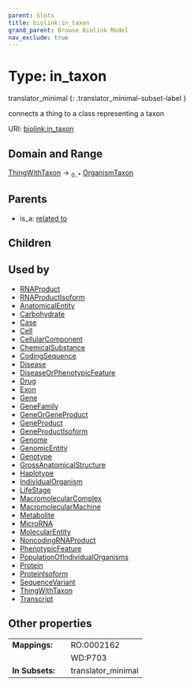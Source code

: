 ```yaml
---
parent: Slots
title: biolink:in_taxon
grand_parent: Browse Biolink Model
nav_exclude: true
---
```


# Type: in_taxon

translator_minimal
{: .translator_minimal-subset-label }


connects a thing to a class representing a taxon

URI: [biolink:in_taxon](https://w3id.org/biolink/vocab/in_taxon)

## Domain and Range

[ThingWithTaxon](ThingWithTaxon.md) ->  <sub>0..*</sub> [OrganismTaxon](OrganismTaxon.md)

## Parents

 *  is_a: [related to](related_to.md)

## Children


## Used by

 * [RNAProduct](RNAProduct.md)
 * [RNAProductIsoform](RNAProductIsoform.md)
 * [AnatomicalEntity](AnatomicalEntity.md)
 * [Carbohydrate](Carbohydrate.md)
 * [Case](Case.md)
 * [Cell](Cell.md)
 * [CellularComponent](CellularComponent.md)
 * [ChemicalSubstance](ChemicalSubstance.md)
 * [CodingSequence](CodingSequence.md)
 * [Disease](Disease.md)
 * [DiseaseOrPhenotypicFeature](DiseaseOrPhenotypicFeature.md)
 * [Drug](Drug.md)
 * [Exon](Exon.md)
 * [Gene](Gene.md)
 * [GeneFamily](GeneFamily.md)
 * [GeneOrGeneProduct](GeneOrGeneProduct.md)
 * [GeneProduct](GeneProduct.md)
 * [GeneProductIsoform](GeneProductIsoform.md)
 * [Genome](Genome.md)
 * [GenomicEntity](GenomicEntity.md)
 * [Genotype](Genotype.md)
 * [GrossAnatomicalStructure](GrossAnatomicalStructure.md)
 * [Haplotype](Haplotype.md)
 * [IndividualOrganism](IndividualOrganism.md)
 * [LifeStage](LifeStage.md)
 * [MacromolecularComplex](MacromolecularComplex.md)
 * [MacromolecularMachine](MacromolecularMachine.md)
 * [Metabolite](Metabolite.md)
 * [MicroRNA](MicroRNA.md)
 * [MolecularEntity](MolecularEntity.md)
 * [NoncodingRNAProduct](NoncodingRNAProduct.md)
 * [PhenotypicFeature](PhenotypicFeature.md)
 * [PopulationOfIndividualOrganisms](PopulationOfIndividualOrganisms.md)
 * [Protein](Protein.md)
 * [ProteinIsoform](ProteinIsoform.md)
 * [SequenceVariant](SequenceVariant.md)
 * [ThingWithTaxon](ThingWithTaxon.md)
 * [Transcript](Transcript.md)

## Other properties

|  |  |  |
| --- | --- | --- |
| **Mappings:** | | RO:0002162 |
|  | | WD:P703 |
| **In Subsets:** | | translator_minimal |


